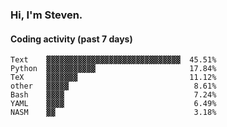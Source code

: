 ### Hi, I'm Steven.

#### Coding activity (past 7 days)
```
Text    ▓▓▓▓▓▓▓▓▓▓▓▓▓▓▓▓▓▓▓▓▓▓▓▓▓▓▓▓▓▓  45.51%
Python  ▓▓▓▓▓▓▓▓▓▓▓                     17.84%
TeX     ▓▓▓▓▓▓▓                         11.12%
other   ▓▓▓▓▓                            8.61%
Bash    ▓▓▓▓                             7.24%
YAML    ▓▓▓▓                             6.49%
NASM    ▓▓                               3.18%
```
